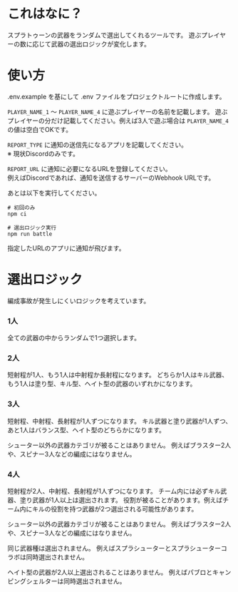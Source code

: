 # これはなに？

スプラトゥーンの武器をランダムで選出してくれるツールです。
遊ぶプレイヤーの数に応じて武器の選出ロジックが変化します。

# 使い方

.env.example を基にして .env ファイルをプロジェクトルートに作成します。

`PLAYER_NAME_1` 〜 `PLAYER_NAME_4` に遊ぶプレイヤーの名前を記載します。
遊ぶプレイヤーの分だけ記載してください。例えば3人で遊ぶ場合は `PLAYER_NAME_4` の値は空白でOKです。

`REPORT_TYPE` に通知の送信先になるアプリを記載してください。<br>
※ 現状Discordのみです。

`REPORT_URL` に通知に必要になるURLを登録してください。<br>
例えばDiscordであれば、通知を送信するサーバーのWebhook URLです。

あとは以下を実行してください。

```
# 初回のみ
npm ci

# 選出ロジック実行
npm run battle
```

指定したURLのアプリに通知が飛びます。

# 選出ロジック

編成事故が発生しにくいロジックを考えています。

### 1人

全ての武器の中からランダムで1つ選択します。

### 2人

短射程が1人、もう1人は中射程か長射程になります。
どちらか1人はキル武器、もう1人は塗り型、キル型、ヘイト型の武器のいずれかになります。

### 3人

短射程、中射程、長射程が1人ずつになります。
キル武器と塗り武器が1人ずつ、あと1人はバランス型、ヘイト型のどちらかになります。

シューター以外の武器カテゴリが被ることはありません。
例えばブラスター2人や、スピナー3人などの編成にはなりません。

### 4人

短射程が2人、中射程、長射程が1人ずつになります。
チーム内には必ずキル武器、塗り武器が1人以上は選出されます。
役割が被ることがあります。例えばチーム内にキルの役割を持つ武器が2つ選出される可能性があります。

シューター以外の武器カテゴリが被ることはありません。
例えばブラスター2人や、スピナー3人などの編成にはなりません。

同じ武器種は選出されません。
例えばスプラシューターとスプラシューターコラボは同時選出されません。

ヘイト型の武器が2人以上選出されることはありません。
例えばパブロとキャンピングシェルターは同時選出されません。